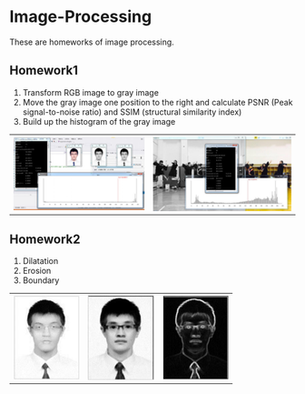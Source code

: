 # Image-Processing
These are homeworks of image processing.

## Homework1
1. Transform RGB image to gray image
2. Move the gray image one position to the right and calculate PSNR (Peak signal-to-noise ratio) and SSIM (structural similarity index)
3. Build up the histogram of the gray image

<table>
  <tr>
    <td><img src="https://github.com/ChienKangLu/Image-Processing/blob/master/img/1.JPG" /></td>
    <td><img src="https://github.com/ChienKangLu/Image-Processing/blob/master/img/2.JPG" /></td>
  </tr>
</table>

## Homework2
1. Dilatation
2. Erosion
3. Boundary

<table>
  <tr>
    <td><img height="150" src="https://github.com/ChienKangLu/Image-Processing/blob/master/img/3.JPG" /></td>
    <td><img height="150" src="https://github.com/ChienKangLu/Image-Processing/blob/master/img/4.JPG" /></td>
    <td><img height="150" src="https://github.com/ChienKangLu/Image-Processing/blob/master/img/5.JPG" /></td>
  </tr>
</table>
